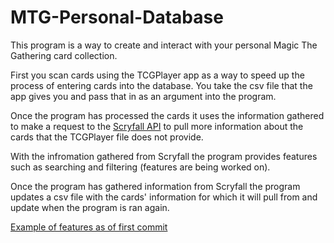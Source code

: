 # MTG-Personal-Database
This program is a way to create and interact with your personal Magic The Gathering card collection.

First you scan cards using the TCGPlayer app as a way to speed up the process of entering cards into the database. You take the csv file that the app gives you and pass that in as an argument into the program.

Once the program has processed the cards it uses the information gathered to make a request to the [Scryfall API](https://scryfall.com/docs/api) to pull more information about the cards that the TCGPlayer file does not provide.

With the infromation gathered from Scryfall the program provides features such as searching and filtering (features are being worked on).

Once the program has gathered information from Scryfall the program updates a csv file with the cards' information for which it will pull from and update when the program is ran again.

[Example of features as of first commit](https://streamable.com/60due7)
